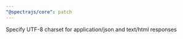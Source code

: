 ```yaml
---
"@spectrajs/core": patch
---
```


Specify UTF-8 charset for application/json and text/html responses
